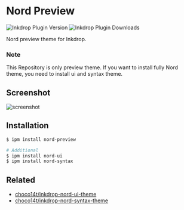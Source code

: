 # Nord Preview

![Inkdrop Plugin Version](https://inkdrop-plugin-badge.vercel.app/api/version/nord-preview&style=for-the-badge)
![Inkdrop Plugin Downloads](https://inkdrop-plugin-badge.vercel.app/api/downloads/nord-preview&style=for-the-badge)

Nord preview theme for Inkdrop.

### Note

This Repository is only preview theme. If you want to install fully Nord theme, you need to install ui and syntax theme.

## Screenshot

![screenshot](https://raw.githubusercontent.com/choco14t/inkdrop-nord-preview-theme/master/Screenshot.png)

## Installation

```sh
$ ipm install nord-preview

# Additional
$ ipm install nord-ui
$ ipm install nord-syntax
```

## Related

* [choco14t/inkdrop-nord-ui-theme](https://github.com/choco14t/inkdrop-nord-ui-theme)
* [choco14t/inkdrop-nord-syntax-theme](https://github.com/choco14t/inkdrop-nord-syntax-theme)
